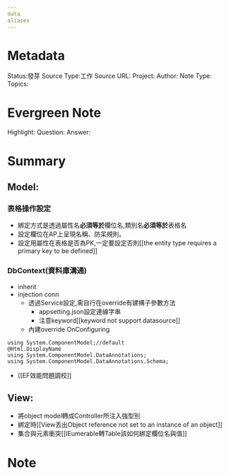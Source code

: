 ```yaml
---
data
aliases
---
```

# Metadata
Status:發芽
Source Type:工作
Source URL:
Project:
Author:
Note Type:
Topics:

# Evergreen Note
Highlight:
Question:
Answer:
# Summary
## Model:
### 表格操作設定
- 綁定方式是透過屬性名**必須等於**欄位名,類別名**必須等於**表格名
- 設定欄位在AP上呈現名稱、防呆規則。
- 設定用屬性在表格是否為PK,一定要設定否則[[the entity type requires a primary key to be defined]]

### DbContext(資料庫溝通)
  - inherit 
  - injection conn
    - 透過Service設定,需自行在override有建構子參數方法
      - appsetting.json設定連線字串
      - 注意keyword[[keyword not support datasource]]
    - 內建override OnConfiguring 
```
using System.ComponentModel;//default
@Html.DisplayName 
using System.ComponentModel.DataAnnotations;
using System.ComponentModel.DataAnnotations.Schema;
```
- [[EF效能問題調校]]
## View:
- 將object model轉成Controller所注入強型別
- 綁定時[[View丟出Object reference not set to an instance of an object]]
- 集合與元素衝突[[IEumerable轉Table該如何綁定欄位名與值]]

# Note
